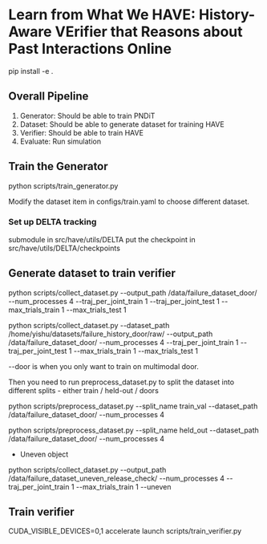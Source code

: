# Learn from What We HAVE: History-Aware VErifier that Reasons about Past Interactions Online

pip install -e .

## Overall Pipeline

1. Generator: Should be able to train PNDiT
2. Dataset: Should be able to generate dataset for training HAVE
3. Verifier: Should be able to train HAVE
4. Evaluate: Run simulation

## Train the Generator

python scripts/train_generator.py

Modify the dataset item in configs/train.yaml to choose different dataset.

### Set up DELTA tracking

submodule in src/have/utils/DELTA
put the checkpoint in src/have/utils/DELTA/checkpoints


## Generate dataset to train verifier

python scripts/collect_dataset.py --output_path /data/failure_dataset_door/ --num_processes 4 --traj_per_joint_train 1 --traj_per_joint_test 1 --max_trials_train 1 --max_trials_test 1

python scripts/collect_dataset.py --dataset_path /home/yishu/datasets/failure_history_door/raw/ --output_path /data/failure_dataset_door/ --num_processes 4 --traj_per_joint_train 1 --traj_per_joint_test 1 --max_trials_train 1 --max_trials_test 1

--door is when you only want to train on multimodal door.

Then you need to run preprocess_dataset.py to split the dataset into different splits - either train / held-out / doors


python scripts/preprocess_dataset.py --split_name train_val --dataset_path /data/failure_dataset_door/ --num_processes 4

python scripts/preprocess_dataset.py --split_name held_out --dataset_path /data/failure_dataset_door/ --num_processes 4

- Uneven object

python scripts/collect_dataset.py --output_path /data/failure_dataset_uneven_release_check/ --num_processes 4 --traj_per_joint_train 1 --max_trials_train 1 --uneven

## Train verifier

CUDA_VISIBLE_DEVICES=0,1 accelerate launch scripts/train_verifier.py

